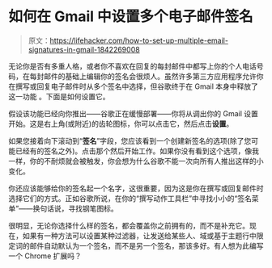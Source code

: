 # 如何在 Gmail 中设置多个电子邮件签名

> 原文：<https://lifehacker.com/how-to-set-up-multiple-email-signatures-in-gmail-1842269008>

无论你是否有多重人格，或者你不喜欢在回复的每封邮件中都写上你的个人电话号码，在每封邮件的基础上编辑你的签名会很烦人。虽然许多第三方应用程序允许你在撰写或回复电子邮件时从多个签名中选择，但谷歌终于在 Gmail 本身中释放了这一功能 。下面是如何设置它。



假设该功能已经向你推出——谷歌正在缓慢部署——你将从调出你的 Gmail 设置开始。这是右上角(或附近)的齿轮图标，你可以点击它，然后点击**设置**。

如果您接着向下滚动到“**签名**”字段，您应该看到一个创建新签名的选项(除了您可能已经有的签名之外)。点击那个然后开始工作。如果你没有看到这个选项，像我一样，你的不耐烦就会被触发，你会想为什么谷歌不能一次向所有人推出这样的小变化。

你还应该能够给你的签名起一个名字，这很重要，因为这是你在撰写或回复邮件时选择它们的方式。正如谷歌所说，在你的“撰写动作工具栏”中寻找小小的“签名菜单”——换句话说，寻找钢笔图标。

很明显，无论你选择什么样的签名，都会覆盖你之前拥有的，而不是补充它。现在，如果有一种方法可以设置某种过滤器，让发送给某些人、域或基于主题行中限定词的邮件自动默认为一个签名，而不是另一个签名，那该多好。有人想为此编写一个 Chrome 扩展吗？